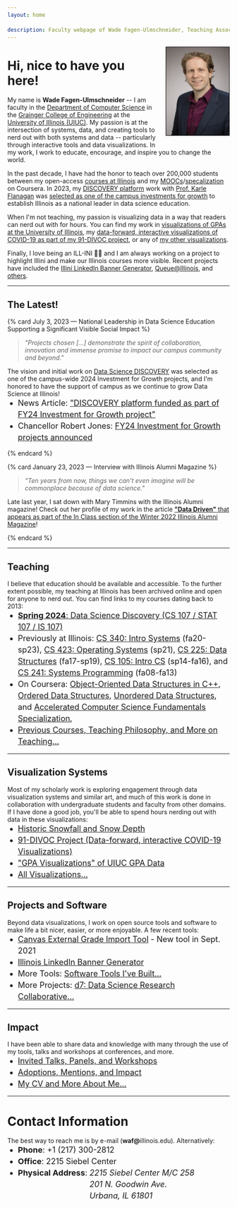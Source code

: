 ```yaml
---
layout: home

description: Faculty webpage of Wade Fagen-Ulmschneider, Teaching Associate Professor of Computer Science at The University of Illinois
---
```


<style>
.ion { margin-right: 3px; }

.main-card {
  border: solid 1px hsl(173, 30%, 50%);
  padding: 10px;
  padding-bottom: 0px;
  background-color: hsl(173, 3%, 97%);
}

p + ul {
  margin-top: -14px;
}

li {
  font-size: 18px;
  line-height: 26px;
}
</style>




<img alt="Wade Fagen-Ulmschneider" src="/static/images/fagen-ulmschneider.jpg" style="max-height: 200px; float: right; border: solid 1px black; margin-left: 20px; margin-bottom: 20px;">

# Hi, nice to have you here!

My name is **Wade Fagen-Ulmschneider** -- I am faculty in the [Department of Computer Science](https://cs.illinois.edu/) in the [Grainger College of Engineering](https://grainger.illinois.edu/) at the [University of Illinois (UIUC)](https://illinois.edu/).  My passion is at the intersection of systems, data, and creating tools to nerd out with both systems and data -- particularly through interactive tools and data visualizations.  In my work, I work to educate, encourage, and inspire you to change the world.

In the past decade, I have had the honor to teach over 200,000 students between my open-access [courses at Illinois](/teaching/) and my [MOOCs](https://www.coursera.org/learn/cs-fundamentals-1)/[specalization](https://www.coursera.org/specializations/cs-fundamentals) on Coursera. In 2023, my [DISCOVERY platform](https://discovery.cs.illinois.edu/) work with [Prof. Karle Flanagan](https://kflan.stat.illinois.edu/) was [selected as one of the campus investments for growth](https://provost.illinois.edu/about/initiatives/investment-for-growth-program/fy24-funded-programs/) to establish Illinois as a national leader in data science education.

When I'm not teaching, my passion is visualizing data in a way that readers can nerd out with for hours.  You can find my work in [visualizations of GPAs at the University of Illinois](https://waf.cs.illinois.edu/discovery/gpa/), my [data-forward, interactive visualizations of COVID-19 as part of my 91-DIVOC project](https://91-divoc.com/pages/covid-visualization/), or any of [my other visualizations](/visualizations/).

Finally, I love being an ILL-INI 🧡💙 and I am always working on a project to highlight Illini and make our Illinois courses more visible.  Recent projects have included the [Illini LinkedIn Banner Generator](https://d7.cs.illinois.edu/projects/linkedin-banner-image/generate/), [Queue@Illinois](https://queue.illinois.edu/), and [others](/tools/).

<hr style="clear: both">

<!--
### Quick Links

<style>
.waf-quick-links {
  background-color: white !important;
  
}

.waf-quick-links .topic {
  float: left;
  font-weight: bold;
  clear: both;
}

.waf-quick-links ul {
  list-style: none;
}

.waf-quick-links li {
  float: left;
  padding-left: 10px;
  margin-left: 2px;
}

.waf-quick-links li:before {
  content: '\00BB';
  margin-right: 2px;
}

</style>

<div class="waf-quick-links">
  <div class="topic">Teaching:</div>
  <ul>
    <li>CS 240</li>
    <li>CS/STAT/IS 107</li>
    <li>CS 225</li>
    <li>Previous Courses</li>
    <li>Teaching Philosophy</li>
  </ul>

  <div class="topic">Visualizations:</div>
  <ul>
    <li>91-DIVOC (COVID-19)</li>
    <li>GPA Visualizations</li>
    <li>All Visualizations</li>
  </ul>

  <div class="topic">Projects:</div>
  <ul>
    <li>Illinois LinkedIn Banner</li>
    <li>Computer Generated Music</li>
    <li>All Projects</li>
  </ul>
  <div style="clear: both"></div>
</div>
<hr>
-->

<style>
.card-title {
  font-size: 18px;
  font-weight: bold;
}
</style>

## The Latest!

{% card July 3, 2023 &mdash; National Leadership in Data Science Education Supporting a Significant Visible Social Impact %}

> *"Projects chosen [...] demonstrate the spirit of collaboration, innovation and immense promise to impact our campus community and beyond."*

The vision and initial work on [Data Science DISCOVERY](https://discovery.cs.illinois.edu/) was selected as one of the campus-wide 2024 Investment for Growth projects, and I'm honored to have the support of campus as we continue to grow Data Science at Illinois!

- News Article: ["DISCOVERY platform funded as part of FY24 Investment for Growth project"](https://stat.illinois.edu/news/2023-05-25/discovery-platform-funded-part-fy24-investment-growth-project)
- Chancellor Robert Jones: [FY24 Investment for Growth projects announced](https://massmail.illinois.edu/massmail/1521402670.html)

{% endcard %}


{% card January 23, 2023 &mdash; Interview with Illinois Alumni Magazine %}

> *"Ten years from now, things we can’t even imagine will be commonplace because of data science."*

Late last year, I sat down with Mary Timmins with the Illinois Alumni magazine!  Check out her profile of my work in the article [**"Data Driven"** that appears as part of the In Class section of the Winter 2022 Illinois Alumni Magazine](https://www.illinoisalumnimagazine.org/illinoisalumni/winter_2022/MobilePagedArticle.action?articleId=1850373&lm=1673635147000#articleId1850373)!

{% endcard %}


<hr>

## Teaching

I believe that education should be available and accessible.  To the further extent possible, my teaching at Illinois has been archived online and open for anyone to nerd out.  You can find links to my courses dating back to 2013:

- [**Spring 2024**: Data Science Discovery (CS 107 / STAT 107 / IS 107)](https://discovery.cs.illinois.edu/)
- Previously at Illinois: [CS 340: Intro Systems](https://courses.grainger.illinois.edu/cs340/sp2023/) (fa20-sp23), [CS 423: Operating Systems](https://courses.grainger.illinois.edu/cs423/sp2021/syllabus/) (sp21), [CS 225: Data Structures](https://courses.grainger.illinois.edu/cs225/sp2019/info/syllabus/) (fa17-sp19), [CS 105: Intro CS](https://courses.grainger.illinois.edu/cs105/sp2015/syllabus.php) (sp14-fa16), and [CS 241: Systems Programming](https://courses.grainger.illinois.edu/cs241/fa2013/syllabus.html) (fa08-fa13)
- On Coursera: [Object-Oriented Data Structures in C++](https://www.coursera.org/learn/cs-fundamentals-1), [Ordered Data Structures](https://www.coursera.org/learn/cs-fundamentals-2), [Unordered Data Structures](https://www.coursera.org/learn/cs-fundamentals-3), and [Accelerated Computer Science Fundamentals Specialization](https://www.coursera.org/specializations/cs-fundamentals), 
- [Previous Courses, Teaching Philosophy, and More on Teaching...](/teaching/)

<hr>

## Visualization Systems

Most of my scholarly work is exploring engagement through data visualization systems and similar art, and much of this work is done in collaboration with undergraduate students and faculty from other domains.  If I have done a good job, you'll be able to spend hours nerding out with data in these visualizations:

- [Historic Snowfall and Snow Depth](https://vis.cs.illinois.edu/weather/historic-snowfall-and-snow-depth/)
- [91-DIVOC Project (Data-forward, interactive COVID-19 Visualizations)](https://91-divoc.com/)
- ["GPA Visualizations" of UIUC GPA Data](/discovery/gpa/)
- [All Visualizations...](/visualizations/)

<hr>

## Projects and Software

Beyond data visualizations, I work on open source tools and software to make life a bit nicer, easier, or more enjoyable.  A few recent tools:

- [Canvas External Grade Import Tool](/tools/Canvas-External-Grade-Import-Tool/) - New tool in Sept. 2021
- [Illinois LinkedIn Banner Generator](https://d7.cs.illinois.edu/projects/linkedin-banner-image/generate/)
- More Tools: [Software Tools I've Built...](/tools/)
- More Projects: [d7: Data Science Research Collaborative...](http://d7.cs.illinois.edu/visualizations/)

<!-- - [All Projects and Software...](https://queue.illinois.edu/projects/) -->

<hr>

## Impact

I have been able to share data and knowledge with many through the use of my tools, talks and workshops at conferences, and more.

- [Invited Talks, Panels, and Workshops](/talks/)
- [Adoptions, Mentions, and Impact](/impact/)
- [My CV and More About Me...](/about/)

<hr>


# Contact Information
<p>
  The best way to reach me is by e-mail (<b>waf@</b>illinois.edu).  Alternatively:
</p>
<ul>
  <li><b>Phone</b>: +1 (217) 300-2812</li>
  <li><b>Office</b>: 2215 Siebel Center</li>
  <li>
    <div>
      <b>Physical Address</b>:
      <address style="display: inline-table;">
        2215 Siebel Center M/C 258<br>
        201 N. Goodwin Ave.<br>
        Urbana, IL 61801
      </address>
    </div>
  </li>
</ul>

